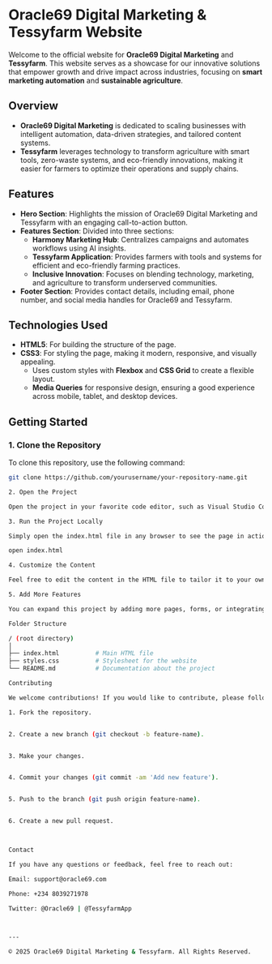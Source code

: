 # Oracle69 Digital Marketing & Tessyfarm Website

Welcome to the official website for **Oracle69 Digital Marketing** and **Tessyfarm**. This website serves as a showcase for our innovative solutions that empower growth and drive impact across industries, focusing on **smart marketing automation** and **sustainable agriculture**.

## Overview

- **Oracle69 Digital Marketing** is dedicated to scaling businesses with intelligent automation, data-driven strategies, and tailored content systems.
- **Tessyfarm** leverages technology to transform agriculture with smart tools, zero-waste systems, and eco-friendly innovations, making it easier for farmers to optimize their operations and supply chains.

## Features

- **Hero Section**: Highlights the mission of Oracle69 Digital Marketing and Tessyfarm with an engaging call-to-action button.
- **Features Section**: Divided into three sections: 
  - **Harmony Marketing Hub**: Centralizes campaigns and automates workflows using AI insights.
  - **Tessyfarm Application**: Provides farmers with tools and systems for efficient and eco-friendly farming practices.
  - **Inclusive Innovation**: Focuses on blending technology, marketing, and agriculture to transform underserved communities.
- **Footer Section**: Provides contact details, including email, phone number, and social media handles for Oracle69 and Tessyfarm.

## Technologies Used

- **HTML5**: For building the structure of the page.
- **CSS3**: For styling the page, making it modern, responsive, and visually appealing.
  - Uses custom styles with **Flexbox** and **CSS Grid** to create a flexible layout.
  - **Media Queries** for responsive design, ensuring a good experience across mobile, tablet, and desktop devices.
  
## Getting Started

### 1. Clone the Repository

To clone this repository, use the following command:

```bash
git clone https://github.com/yourusername/your-repository-name.git

2. Open the Project

Open the project in your favorite code editor, such as Visual Studio Code, and navigate to the HTML file (index.html) to view the project.

3. Run the Project Locally

Simply open the index.html file in any browser to see the page in action.

open index.html

4. Customize the Content

Feel free to edit the content in the HTML file to tailor it to your own needs. Update images, text, and links to reflect your personal or business brand.

5. Add More Features

You can expand this project by adding more pages, forms, or integrating it with a backend system if needed.

Folder Structure

/ (root directory)
│
├── index.html          # Main HTML file
├── styles.css          # Stylesheet for the website
└── README.md           # Documentation about the project

Contributing

We welcome contributions! If you would like to contribute, please follow these steps:

1. Fork the repository.


2. Create a new branch (git checkout -b feature-name).


3. Make your changes.


4. Commit your changes (git commit -am 'Add new feature').


5. Push to the branch (git push origin feature-name).


6. Create a new pull request.



Contact

If you have any questions or feedback, feel free to reach out:

Email: support@oracle69.com

Phone: +234 8039271978

Twitter: @Oracle69 | @TessyfarmApp



---

© 2025 Oracle69 Digital Marketing & Tessyfarm. All Rights Reserved.